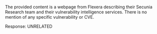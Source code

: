 The provided content is a webpage from Flexera describing their Secunia Research team and their vulnerability intelligence services. There is no mention of any specific vulnerability or CVE.

Response: UNRELATED